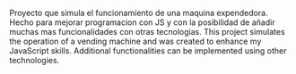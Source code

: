 Proyecto que simula el funcionamiento de una maquina expendedora. Hecho para mejorar programacion con JS y con la posibilidad de añadir muchas mas funcionalidades con otras tecnologias.
This project simulates the operation of a vending machine and was created to enhance my JavaScript skills. Additional functionalities can be implemented using other technologies.
